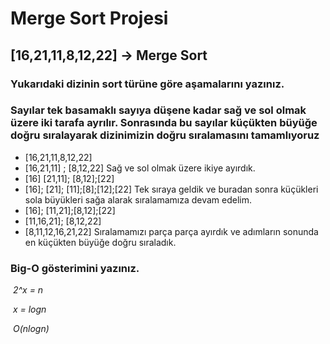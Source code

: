 # Merge Sort Projesi

 ## [16,21,11,8,12,22] -> Merge Sort

### Yukarıdaki dizinin sort türüne göre aşamalarını yazınız.

### Sayılar tek basamaklı sayıya düşene kadar sağ ve sol olmak üzere iki tarafa ayrılır. Sonrasında bu sayılar küçükten büyüğe doğru sıralayarak dizinimizin doğru sıralamasını tamamlıyoruz



- [16,21,11,8,12,22]
- [16,21,11] ; [8,12,22] Sağ ve sol olmak üzere ikiye ayırdık.
- [16] [21,11]; [8,12];[22] 
- [16]; [21]; [11];[8];[12];[22] Tek sıraya geldik ve buradan sonra küçükleri sola büyükleri sağa alarak sıralamamıza devam edelim.
- [16]; [11,21];[8,12];[22]
- [11,16,21]; [8,12,22]
- [8,11,12,16,21,22] Sıralamamızı parça parça ayırdık ve adımların sonunda en küçükten büyüğe doğru sıraladık.

### Big-O gösterimini yazınız.

​      *2^x = n*

​      *x = logn*

​     *O(nlogn)* 

